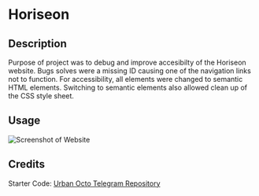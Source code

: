 # Horiseon

## Description

Purpose of project was to debug and improve accesibilty of the Horiseon website. Bugs solves were a missing ID causing one of the navigation links not to function. For accessibility, all elements were changed to semantic HTML elements. Switching to semantic elements also allowed clean up of the CSS style sheet.

## Usage

![Screenshot of Website](assets/images/screenshot.png)

## Credits

Starter Code: [Urban Octo Telegram Repository](https://github.com/coding-boot-camp/urban-octo-telegram)

